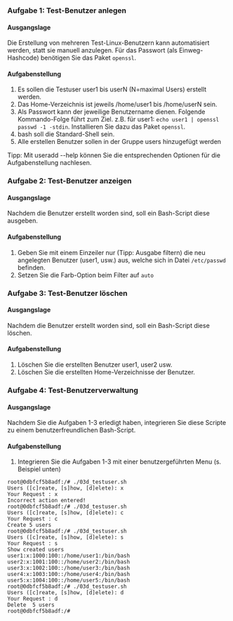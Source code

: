 ### Aufgabe 1: Test-Benutzer anlegen
#### Ausgangslage
Die Erstellung von mehreren Test-Linux-Benutzern kann automatisiert werden, statt sie manuell anzulegen.
Für das Passwort (als Einweg-Hashcode) benötigen Sie das Paket `openssl`.

#### Aufgabenstellung
1. Es sollen die Testuser user1 bis userN (N=maximal Users) erstellt werden. 
2. Das Home-Verzeichnis ist jeweils /home/user1 bis /home/userN sein.  
3. Als Passwort kann der jeweilige Benutzername dienen. Folgende Kommando-Folge führt zum Ziel.
z.B. für user1: `echo user1 | openssl passwd -1 -stdin`. Installieren Sie dazu das Paket `openssl`.
4. bash soll die Standard-Shell sein.  
5. Alle erstellen Benutzer sollen in der Gruppe users hinzugefügt werden 

Tipp: Mit useradd --help können Sie die entsprechenden Optionen für die Aufgabenstellung nachlesen.

### Aufgabe 2: Test-Benutzer anzeigen
#### Ausgangslage
Nachdem die Benutzer erstellt worden sind, soll ein Bash-Script 
diese ausgeben.

#### Aufgabenstellung
1. Geben Sie mit einem Einzeiler nur (Tipp: Ausgabe filtern) die neu angelegten Benutzer (user1, usw.) aus, welche 
sich in Datei `/etc/passwd` befinden.
2. Setzen Sie die Farb-Option beim Filter auf `auto`

### Aufgabe 3: Test-Benutzer löschen
#### Ausgangslage
Nachdem die Benutzer erstellt worden sind, soll ein Bash-Script
diese löschen.

#### Aufgabenstellung
1. Löschen Sie die erstellten Benutzer user1, user2 usw.
2. Löschen Sie die erstellten Home-Verzeichnisse der Benutzer.

### Aufgabe 4: Test-Benutzerverwaltung
#### Ausgangslage
Nachdem Sie die Aufgaben 1-3 erledigt haben, integrieren Sie diese
Scripte zu einem benutzerfreundlichen Bash-Script.

#### Aufgabenstellung
1. Integrieren Sie die Aufgaben 1-3 mit einer benutzergeführten Menu (s. Beispiel unten)
```
root@0dbfcf5b8adf:/# ./03d_testuser.sh
Users ([c]reate, [s]how, [d]elete): x
Your Request : x         
Incorrect action entered!
root@0dbfcf5b8adf:/# ./03d_testuser.sh
Users ([c]reate, [s]how, [d]elete): c
Your Request : c
Create 5 users  
root@0dbfcf5b8adf:/# ./03d_testuser.sh
Users ([c]reate, [s]how, [d]elete): s
Your Request : s
Show created users
user1:x:1000:100::/home/user1:/bin/bash
user2:x:1001:100::/home/user2:/bin/bash
user3:x:1002:100::/home/user3:/bin/bash
user4:x:1003:100::/home/user4:/bin/bash
user5:x:1004:100::/home/user5:/bin/bash
root@0dbfcf5b8adf:/# ./03d_testuser.sh
Users ([c]reate, [s]how, [d]elete): d
Your Request : d
Delete  5 users
root@0dbfcf5b8adf:/# 
```
